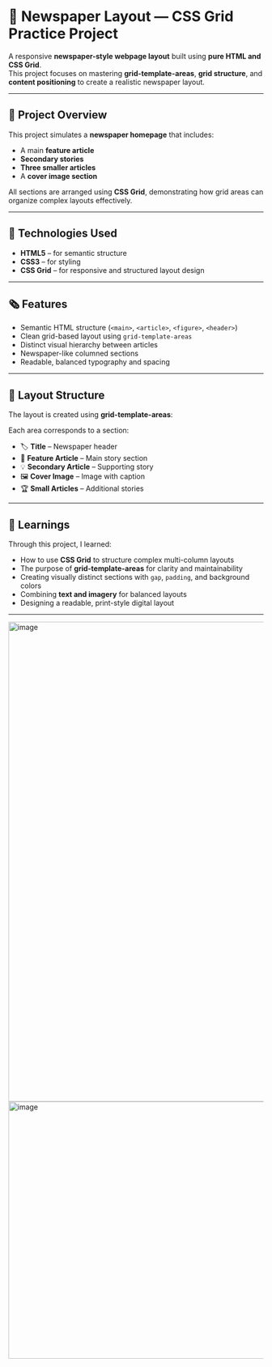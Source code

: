 # 📰 Newspaper Layout — CSS Grid Practice Project  

A responsive **newspaper-style webpage layout** built using **pure HTML and CSS Grid**.  
This project focuses on mastering **grid-template-areas**, **grid structure**, and **content positioning** to create a realistic newspaper layout.

---

## 🚀 Project Overview  

This project simulates a **newspaper homepage** that includes:  
- A main **feature article**  
- **Secondary stories**  
- **Three smaller articles**  
- A **cover image section**  

All sections are arranged using **CSS Grid**, demonstrating how grid areas can organize complex layouts effectively.

---

## 🧱 Technologies Used  

- **HTML5** – for semantic structure  
- **CSS3** – for styling  
- **CSS Grid** – for responsive and structured layout design  

---

## 🗞️ Features  

- Semantic HTML structure (`<main>`, `<article>`, `<figure>`, `<header>`)  
- Clean grid-based layout using `grid-template-areas`  
- Distinct visual hierarchy between articles  
- Newspaper-like columned sections  
- Readable, balanced typography and spacing  

---

## 🧩 Layout Structure  

The layout is created using **grid-template-areas**:

Each area corresponds to a section:  
- 🏷️ **Title** – Newspaper header  
- 📰 **Feature Article** – Main story section  
- 💡 **Secondary Article** – Supporting story  
- 🖼️ **Cover Image** – Image with caption  
- 🏆 **Small Articles** – Additional stories  

---

## 🧠 Learnings  

Through this project, I learned:  
- How to use **CSS Grid** to structure complex multi-column layouts  
- The purpose of **grid-template-areas** for clarity and maintainability  
- Creating visually distinct sections with `gap`, `padding`, and background colors  
- Combining **text and imagery** for balanced layouts  
- Designing a readable, print-style digital layout  

---


<img width="1899" height="948" alt="image" src="https://github.com/user-attachments/assets/0a60cb10-f716-43f5-b90f-68222ca2a06e" />
<img width="1903" height="508" alt="image" src="https://github.com/user-attachments/assets/0d2d48fd-6ab7-458c-8250-9efcddd7fee8" />
